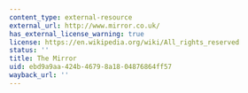 ```yaml
---
content_type: external-resource
external_url: http://www.mirror.co.uk/
has_external_license_warning: true
license: https://en.wikipedia.org/wiki/All_rights_reserved
status: ''
title: The Mirror
uid: ebd9a9aa-424b-4679-8a18-04876864ff57
wayback_url: ''
---
```

